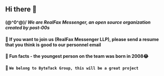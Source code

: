 ## Hi there 👋

<!--

**Here are some ideas to get you started:**

🙋‍♀️ A short introduction - what is your organization all about?
🌈 Contribution guidelines - how can the community get involved?
👩‍💻 Useful resources - where can the community find your docs? Is there anything else the community should know?
🍿 Fun facts - what does your team eat for breakfast?
🧙 Remember, you can do mighty things with the power of [Markdown](https://docs.github.com/github/writing-on-github/getting-started-with-writing-and-formatting-on-github/basic-writing-and-formatting-syntax)
-->

#### \(@^0^@)/ _We are RealFax Messenger, an open source organization created by post-00s_  
#### 🌈 If you want to join us (**RealFax Messenger LLP**), please send a resume that you think is good to our personnel email  
#### 🍿 Fun facts -  the youngest person on the team was born in 2008😂  
#### 🧙 `We belong to ByteTack Group, this will be a great project`  
